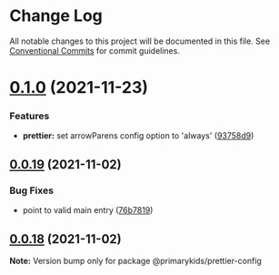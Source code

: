 # Change Log

All notable changes to this project will be documented in this file.
See [Conventional Commits](https://conventionalcommits.org) for commit guidelines.

# [0.1.0](https://github.com/PrimaryKids/eslint-config/compare/v0.0.19...v0.1.0) (2021-11-23)


### Features

* **prettier:** set arrowParens config option to 'always' ([93758d9](https://github.com/PrimaryKids/eslint-config/commit/93758d95bc3129823488d6a1f4a708e0f100e88c))





## [0.0.19](https://github.com/PrimaryKids/eslint-config/compare/v0.0.18...v0.0.19) (2021-11-02)


### Bug Fixes

* point to valid main entry ([76b7819](https://github.com/PrimaryKids/eslint-config/commit/76b78190ab071bf26c9c617f76ea9430111b3eb5))





## [0.0.18](https://github.com/PrimaryKids/eslint-config/compare/v0.0.17...v0.0.18) (2021-11-02)

**Note:** Version bump only for package @primarykids/prettier-config
